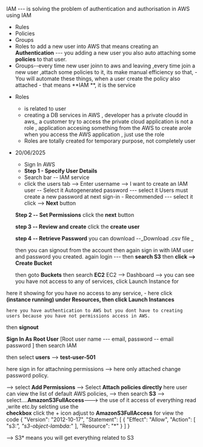 IAM
 --- is solving the problem of authentication and authorisation in AWS using IAM

 - Rules
 - Policies
 - Groups
 - Roles
to add a new user into AWS that means creating an **Authentication**  --- you adding a new user you also auto attaching some **policies** to that user.
- Groups--every time new user joinn to aws and leaving ,every time join a new user ,attach some policies to it, its make manual efficiency so that,
      - You will automate these things, when a user create the policy also attached
      - that means **IAM **, it is the service
* Roles
  - is related to user
  - creating a DB services in AWS , developer has a private cloudd in aws,, a customer try to access the private cloud
      application is not a role , application accesing something from the AWS
   to create arole when you access the AWS application , just use the role
  - Roles are totally created for temporary purpose, not completely user
 
* 20/06/2025

  - Sign In AWS
  - **Step 1 - Specify User Details**
  - Search bar -- IAM service
  - click the users tab --> Enter username --> 
I want to create an IAM user -- Select it
Autogenerated password --- select it
Users must create a new password at next sign-in - Recommended --- select it
click --> **Next**  button

  **Step 2 -- Set Permissions**
  click the **next**  button

  **step 3 -- Review and create**
   click the  **create user**

    **step 4 -- Retrieve Password**
   you can download --_Download .csv file _

  then you can signout from the account then again sign in with IAM user and password you created.
   again login --- then **search S3**
   then **click --> Create Bucket**

  then goto **Buckets**
   then search **EC2**
     EC2 --> Dashboard --> you can see you have not access to any of services,
    click Launch Instance for 
  
here it showing for you have no access to any service, 
    - here click **(instance running) under Resources,   then click Launch Instances**

    here you have authentication to AWS but you dont have to creating users because you have not permissions access in AWS.
  then **signout**

  **Sign In As Root User** [Root user name --- email, password -- email password ]
   then search IAM 

   then select **users** --> **test-user-501** 

   here sign in for attachning permissions  --> here only attached change password policy.

   --> select **Add Permissions**
      --> Select **Attach policies directly**
here user can view the list of default AWS policies, 
   --> then search **S3**
   --> select....**AmazonS3FullAccess**---> the use of it access of everything read ,write etc.by selcting use the  
   **checkbox**  click the + icon adjust to **AmazonS3FullAccess** for view the code
   {
    "Version": "2012-10-17",
    "Statement": [
        {
            "Effect": "Allow",
            "Action": [
                "s3:*",
                "s3-object-lambda:*"
            ],
            "Resource": "*"
        }
    ]
}

--> S3* means you will get everything related to S3
